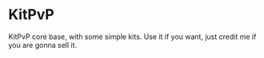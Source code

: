 # KitPvP
KitPvP core base, with some simple kits. Use it if you want, just credit me if you are gonna sell it.
